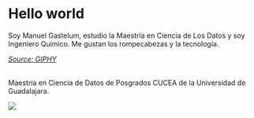 # Hello world

Soy Manuel Gastelum, estudio la Maestría en Ciencia de Los Datos y soy Ingeniero Químico. Me gustan los rompecabezas y la tecnología. 

*[Source: GIPHY](https://media.giphy.com/media/888R35MJTmDxQfRzfS/giphy.gif)*

<br>
Maestría en Ciencia de Datos de Posgrados CUCEA de la Universidad de Guadalajara.  

![](https://raw.githubusercontent.com/vcuspinera/UDG_MCD_Project_Dev_II/main/actividades/img/MCD_logo.png)